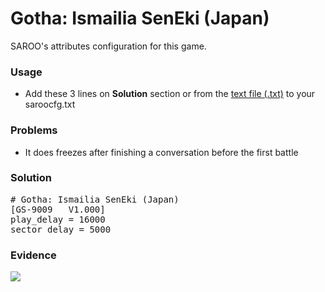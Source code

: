 # Gotha: Ismailia SenEki (Japan)

SAROO's attributes configuration for this game.

### Usage

- Add these 3 lines on **Solution** section or from the [text file (.txt)](./config.txt) to your saroocfg.txt

### Problems

- It does freezes after finishing a conversation before the first battle

### Solution

<pre># Gotha: Ismailia SenEki (Japan)
[GS-9009   V1.000]
play_delay = 16000
sector_delay = 5000</pre>

### Evidence

[![](https://img.youtube.com/vi/bOjnu1jbtpY/0.jpg)](https://youtu.be/bOjnu1jbtpY)
